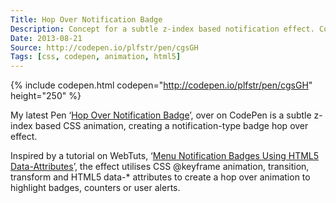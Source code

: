 ```yaml
---
Title: Hop Over Notification Badge
Description: Concept for a subtle z-index based notification effect. Counters, badges or alerts hop over the site navigation to alert users / give feedback.
Date: 2013-08-21
Source: http://codepen.io/plfstr/pen/cgsGH
Tags: [css, codepen, animation, html5]
---
```

{% include codepen.html codepen="http://codepen.io/plfstr/pen/cgsGH" height="250" %}

My latest Pen ‘[Hop Over Notification Badge](http://codepen.io/plfstr/pen/cgsGH)’, over on CodePen is a subtle z-index based CSS animation, creating a notification-type badge hop over effect.

Inspired by a tutorial on WebTuts, ‘[Menu Notification Badges Using HTML5 Data-Attributes](http://webdesign.tutsplus.com/articles/menu-notification-badges-using-html5-data-attributes--webdesign-6273)’, the effect utilises CSS @keyframe animation, transition, transform and HTML5 data-* attributes to create a hop over animation to highlight badges, counters or user alerts.